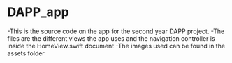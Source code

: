 # DAPP_app

-This is the source code on the app for the second year DAPP project. 
-The files are the different views the app uses and the navigation controller is inside the HomeView.swift document
-The images used can be found in the assets folder
